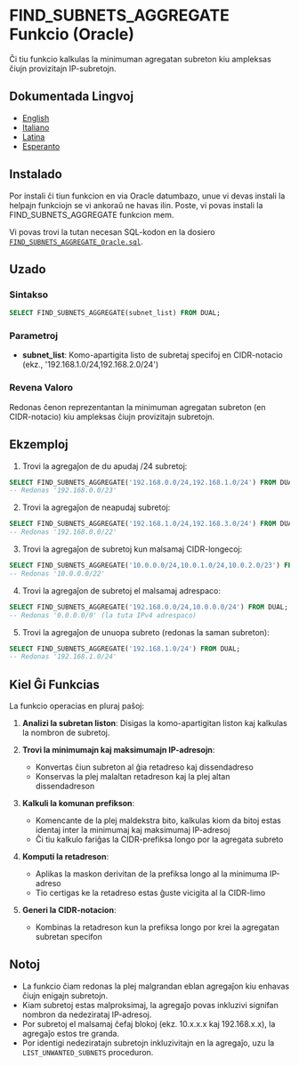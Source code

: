# FIND_SUBNETS_AGGREGATE Funkcio (Oracle)

Ĉi tiu funkcio kalkulas la minimuman agregatan subreton kiu ampleksas ĉiujn provizitajn IP-subretojn.

## Dokumentada Lingvoj

- [English](./FIND_SUBNETS_AGGREGATE_Oracle.en.md)
- [Italiano](./FIND_SUBNETS_AGGREGATE_Oracle.it.md)
- [Latina](./FIND_SUBNETS_AGGREGATE_Oracle.la.md)
- [Esperanto](./FIND_SUBNETS_AGGREGATE_Oracle.eo.md)

## Instalado

Por instali ĉi tiun funkcion en via Oracle datumbazo, unue vi devas instali la helpajn funkciojn se vi ankoraŭ ne havas ilin. Poste, vi povas instali la FIND_SUBNETS_AGGREGATE funkcion mem.

Vi povas trovi la tutan necesan SQL-kodon en la dosiero [`FIND_SUBNETS_AGGREGATE_Oracle.sql`](./sql/FIND_SUBNETS_AGGREGATE_Oracle.sql).

## Uzado

### Sintakso

```sql
SELECT FIND_SUBNETS_AGGREGATE(subnet_list) FROM DUAL;
```

### Parametroj

- **subnet_list**: Komo-apartigita listo de subretaj specifoj en CIDR-notacio (ekz., '192.168.1.0/24,192.168.2.0/24')

### Revena Valoro

Redonas ĉenon reprezentantan la minimuman agregatan subreton (en CIDR-notacio) kiu ampleksas ĉiujn provizitajn subretojn.

## Ekzemploj

1. Trovi la agregaĵon de du apudaj /24 subretoj:
```sql
SELECT FIND_SUBNETS_AGGREGATE('192.168.0.0/24,192.168.1.0/24') FROM DUAL;
-- Redonas '192.168.0.0/23'
```

2. Trovi la agregaĵon de neapudaj subretoj:
```sql
SELECT FIND_SUBNETS_AGGREGATE('192.168.1.0/24,192.168.3.0/24') FROM DUAL;
-- Redonas '192.168.0.0/22'
```

3. Trovi la agregaĵon de subretoj kun malsamaj CIDR-longecoj:
```sql
SELECT FIND_SUBNETS_AGGREGATE('10.0.0.0/24,10.0.1.0/24,10.0.2.0/23') FROM DUAL;
-- Redonas '10.0.0.0/22'
```

4. Trovi la agregaĵon de subretoj el malsamaj adrespaco:
```sql
SELECT FIND_SUBNETS_AGGREGATE('192.168.0.0/24,10.0.0.0/24') FROM DUAL;
-- Redonas '0.0.0.0/0' (la tuta IPv4 adrespaco)
```

5. Trovi la agregaĵon de unuopa subreto (redonas la saman subreton):
```sql
SELECT FIND_SUBNETS_AGGREGATE('192.168.1.0/24') FROM DUAL;
-- Redonas '192.168.1.0/24'
```

## Kiel Ĝi Funkcias

La funkcio operacias en pluraj paŝoj:

1. **Analizi la subretan liston**: Disigas la komo-apartigitan liston kaj kalkulas la nombron de subretoj.

2. **Trovi la minimumajn kaj maksimumajn IP-adresojn**: 
   - Konvertas ĉiun subreton al ĝia retadreso kaj dissendadreso
   - Konservas la plej malaltan retadreson kaj la plej altan dissendadreson

3. **Kalkuli la komunan prefikson**:
   - Komencante de la plej maldekstra bito, kalkulas kiom da bitoj estas identaj inter la minimumaj kaj maksimumaj IP-adresoj
   - Ĉi tiu kalkulo fariĝas la CIDR-prefiksa longo por la agregata subreto

4. **Komputi la retadreson**:
   - Aplikas la maskon derivitan de la prefiksa longo al la minimuma IP-adreso
   - Tio certigas ke la retadreso estas ĝuste vicigita al la CIDR-limo

5. **Generi la CIDR-notacion**:
   - Kombinas la retadreson kun la prefiksa longo por krei la agregatan subretan specifon

## Notoj

- La funkcio ĉiam redonas la plej malgrandan eblan agregaĵon kiu enhavas ĉiujn enigajn subretojn.
- Kiam subretoj estas malproksimaj, la agregaĵo povas inkluzivi signifan nombron da nedezirataj IP-adresoj.
- Por subretoj el malsamaj ĉefaj blokoj (ekz. 10.x.x.x kaj 192.168.x.x), la agregaĵo estos tre granda.
- Por identigi nedeziratajn subretojn inkluzivitajn en la agregaĵo, uzu la `LIST_UNWANTED_SUBNETS` proceduron.
